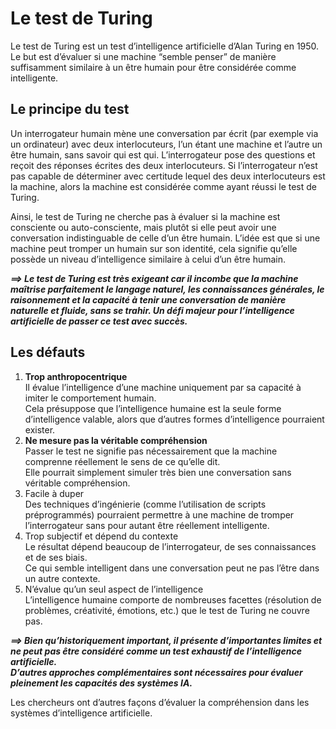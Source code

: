 # **Le test de Turing**
Le test de Turing est un test d’intelligence artificielle d’Alan Turing en 1950. Le but est d’évaluer si une machine “semble penser” de manière suffisamment similaire à un être humain pour être considérée comme intelligente.
## **Le principe du test**
Un interrogateur humain mène une conversation par écrit (par exemple via un ordinateur) avec deux interlocuteurs, l’un étant une machine et l’autre un être humain, sans savoir qui est qui.
L’interrogateur pose des questions et reçoit des réponses écrites des deux interlocuteurs.
Si l’interrogateur n’est pas capable de déterminer avec certitude lequel des deux interlocuteurs est la machine, alors la machine est considérée comme ayant réussi le test de Turing.  

Ainsi, le test de Turing ne cherche pas à évaluer si la machine est consciente ou auto-consciente, mais plutôt si elle peut avoir une conversation indistinguable de celle d’un être humain. L’idée est que si une machine peut tromper un humain sur son identité, cela signifie qu’elle possède un niveau d’intelligence similaire à celui d’un être humain.

_**⟹ Le test de Turing est très exigeant car il incombe que la machine maîtrise parfaitement le langage naturel, les connaissances générales, le raisonnement et la capacité à tenir une conversation de manière naturelle et fluide, sans se trahir. Un défi majeur pour l’intelligence artificielle de passer ce test avec succès.**_
## **Les défauts**
1. **Trop anthropocentrique**  
  Il évalue l’intelligence d’une machine uniquement par sa capacité à imiter le comportement humain.  
  Cela présuppose que l’intelligence humaine est la seule forme d’intelligence valable, alors que d’autres formes d’intelligence pourraient exister.
2. **Ne mesure pas la véritable compréhension**  
  Passer le test ne signifie pas nécessairement que la machine comprenne réellement le sens de ce qu’elle dit.  
  Elle pourrait simplement simuler très bien une conversation sans véritable compréhension.
3. Facile à duper  
  Des techniques d’ingénierie (comme l’utilisation de scripts préprogrammés) pourraient permettre à une machine de tromper l’interrogateur sans pour autant être réellement intelligente.
4. Trop subjectif et dépend du contexte  
  Le résultat dépend beaucoup de l’interrogateur, de ses connaissances et de ses biais.  
  Ce qui semble intelligent dans une conversation peut ne pas l’être dans un autre contexte.
5. N’évalue qu’un seul aspect de l’intelligence  
  L’intelligence humaine comporte de nombreuses facettes (résolution de problèmes, créativité, émotions, etc.) que le test de Turing ne couvre pas.

_**⟹ Bien qu’historiquement important, il présente d’importantes limites et ne peut pas être considéré comme un test exhaustif de l’intelligence artificielle.  
D’autres approches complémentaires sont nécessaires pour évaluer pleinement les capacités des systèmes IA.**_

Les chercheurs ont d’autres façons d’évaluer la compréhension dans les systèmes d’intelligence artificielle.
